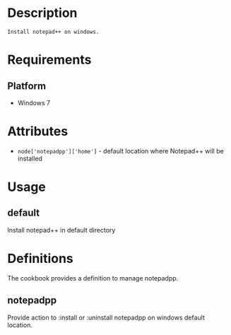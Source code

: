 Description
===========
	Install notepad++ on windows.
Requirements
============
Platform
--------
* Windows 7

Attributes
==========
* `node['notepadpp']['home']` - default location where Notepad++ will be installed

Usage
=====

default
-------
Install notepad++ in default directory


Definitions
===========

The cookbook provides a definition to manage notepadpp.

notepadpp
------------
Provide action to :install or :uninstall notepadpp on windows default location.
